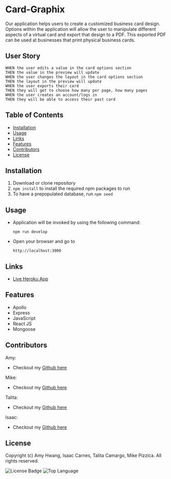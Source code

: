 # Card-Graphix

Our application helps users to create a customized business card design. Options within the application will allow the user to manipulate different aspects of a virtual card and export that design to a PDF. This exported PDF can be used at businesses that print physical business cards.

## User Story
```
WHEN the user edits a value in the card options section
THEN the value in the preview will update
WHEN the user changes the layout in the card options section
THEN the layout in the preview will update
WHEN the user exports their card
THEN they will get to choose how many per page, how many pages
WHEN the user creates an account/logs in
THEN they will be able to access their past card 
```
## Table of Contents

* [Installation](#installation)
* [Usage](#usage)
* [Links](#Links)
* [Features](#Features)
* [Contributors](#Contributors)
* [License](#License)

## Installation

1. Download or clone repository
2. `npm install` to install the required npm packages to run
3. To have a prepopulated database, run `npm seed`

## Usage

* Application will be invoked by using the following command:

  `npm run develop`

* Open your browser and go to
  
  `http://localhost:3000`


## Links

* [Live Heroku App](https://card-graphix.herokuapp.com/)

## Features

* Apollo
* Express
* JavaScript
* React JS
* Mongoose

## Contributors
Amy:
- Checkout my [Github here](https://github.com/wl0194)

Mike:
- Checkout my [Github here](https://github.com/mikepizzica)

Talita:
- Checkout my [Github here](https://github.com/taliitacamargo)

Isaac:
- Checkout my [Github here](https://github.com/IsaacJCarnes)

## License

  Copyright (c) Amy Hwang, Isaac Carnes, Talita Camargo, Mike Pizzica. All rights reserved.

  ![License Badge](https://img.shields.io/badge/License-MIT-yellow.svg)
  ![Top Language](https://img.shields.io/github/languages/top/wl0194/card-graphix)
